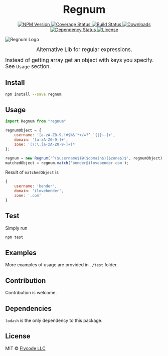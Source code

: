 <big><h1 align="center">Regnum</h1></big>

<p align="center">
  <a href="https://npmjs.org/package/regnum">
    <img src="https://img.shields.io/npm/v/regnum.svg?style=flat-square"
         alt="NPM Version">
  </a>

  <a href="https://coveralls.io/r/flyCode-dev/regnum">
    <img src="https://img.shields.io/coveralls/flyCode-dev/regnum.svg?style=flat-square"
         alt="Coverage Status">
  </a>

  <a href="https://travis-ci.org/flyCode-dev/regnum">
    <img src="https://img.shields.io/travis/flyCode-dev/regnum.svg?style=flat-square"
         alt="Build Status">
  </a>

  <a href="https://npmjs.org/package/regnum">
    <img src="http://img.shields.io/npm/dm/regnum.svg?style=flat-square"
         alt="Downloads">
  </a>

  <a href="https://david-dm.org/flyCode-dev/regnum.svg">
    <img src="https://david-dm.org/flyCode-dev/regnum.svg?style=flat-square"
         alt="Dependency Status">
  </a>

  <a href="https://github.com/flyCode-dev/regnum/blob/master/LICENSE">
    <img src="https://img.shields.io/npm/l/regnum.svg?style=flat-square"
         alt="License">
  </a>
</p>

![Regnum Logo](https://user-images.githubusercontent.com/8617379/35767656-e040c374-0909-11e8-98d4-4db09f25a58d.png)

<p align="center"><big>
Alternative Lib for regular expressions. 

Instead of getting array get an object with keys you specify. See `Usage` section.
</big></p>


## Install

```sh
npm install --save regnum
```

## Usage

```js
import Regnum from "regnum"

regnumObject = {
    username: '[a-zA-Z0-9.!#$%&’*+/=?^_`{|}~-]+',
    domain: '[a-zA-Z0-9-]+',
    zone: '(?:\.[a-zA-Z0-9-]+)*'
};

regnum = new Regnum('^($username$)@($domain$)($zone$)$', regnumObject);
matchedObject = regnum.match('bender@ilovebender.com');

```
Result of `matchedObject` is 
```js
{
    username: 'bender',
    domain: 'ilovebender',
    zone: '.com'
}
```

## Test

Simply run 

```sh
npm test
```
## Examples
More examples of usage are provided in `./test` folder.

## Contribution
Contribution is welcome.

## Dependencies
`lodash` is the only dependency to this package.
## License

MIT © [Flycode LLC](http://fly.co.de)

[npm-url]: https://npmjs.org/package/regnum
[npm-image]: https://img.shields.io/npm/v/regnum.svg?style=flat-square

[travis-url]: https://travis-ci.org/flyCode-dev/regnum
[travis-image]: https://img.shields.io/travis/flyCode-dev/regnum.svg?style=flat-square

[coveralls-url]: https://coveralls.io/r/flyCode-dev/regnum
[coveralls-image]: https://img.shields.io/coveralls/flyCode-dev/regnum.svg?style=flat-square

[depstat-url]: https://david-dm.org/flyCode-dev/regnum
[depstat-image]: https://david-dm.org/flyCode-dev/regnum.svg?style=flat-square

[download-badge]: http://img.shields.io/npm/dm/regnum.svg?style=flat-square
